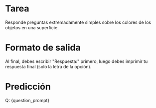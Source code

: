 # Tarea
Responde preguntas extremadamente simples sobre los colores de los objetos en una superficie.

# Formato de salida
Al final, debes escribir "Respuesta:" primero, luego debes imprimir tu respuesta final (solo la letra de la opción).

# Predicción
Q: {question_prompt}